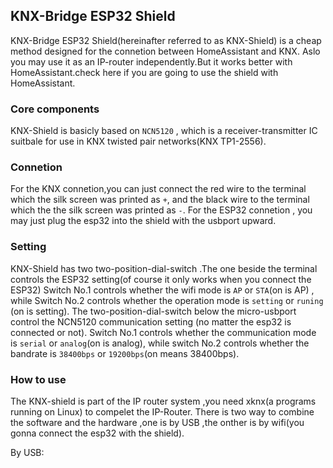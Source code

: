 ## KNX-Bridge ESP32 Shield
KNX-Bridge ESP32 Shield(hereinafter referred to as KNX-Shield) is a cheap method designed for the connetion between HomeAssistant and KNX.
Aslo you may use it as an IP-router independently.But it works better with HomeAssistant.check here if you are going to use the shield with HomeAssistant.


### Core components
KNX-Shield is basicly based on `NCN5120` , which is a receiver-transmitter IC suitbale for use in KNX twisted pair networks(KNX TP1-2556).


### Connetion
For the KNX connetion,you can just connect the red wire to the terminal which the silk screen was printed as `+`,
and the black wire to the terminal which the the silk screen was printed as `-`.
For the ESP32 connetion , you may just plug the esp32 into the shield with the usbport upward.

### Setting
KNX-Shield has two two-position-dial-switch .The one beside the terminal controls the ESP32 setting(of course it only works when you connect the ESP32)
Switch No.1 controls whether the wifi mode is `AP` or `STA`(on is AP) , while Switch No.2 controls whether the operation mode is `setting` or `runing` (on is setting).
The two-position-dial-switch below the micro-usbport control the NCN5120 communication setting (no matter the esp32 is connected or not).
Switch No.1 controls whether the communication mode is `serial` or `analog`(on is analog), while switch No.2 controls whether the bandrate is `38400bps` or `19200bps`(on means 38400bps).

### How to use

The KNX-shield is part of the IP router system ,you need xknx(a programs running on Linux) to compelet the IP-Router.
There is two way to combine the software and the hardware ,one is by USB ,the onther is by wifi(you gonna connect the esp32 with the shield).

By USB:
